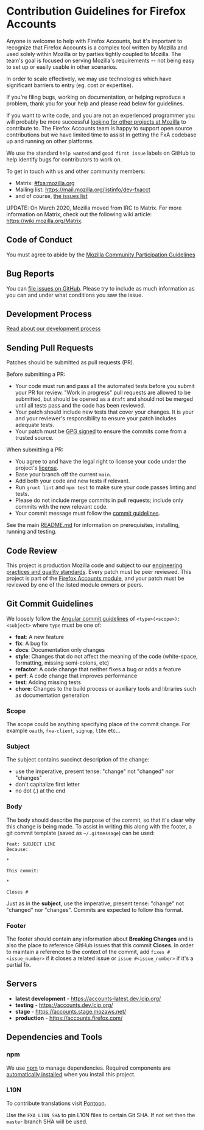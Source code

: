 # Contribution Guidelines for Firefox Accounts

Anyone is welcome to help with Firefox Accounts, but it's important to
recognize that Firefox Accounts is a complex tool written by Mozilla and used
solely within Mozilla or by parties tightly coupled to Mozilla. The team's
goal is focused on serving Mozilla's requirements -- not being easy to set up
or easily usable in other scenarios.

In order to scale effectively, we may use technologies which have significant
barriers to entry (eg. cost or expertise).

If you're filing bugs, working on documentation, or helping reproduce a
problem, thank you for your help and please read below for guidelines.

If you want to write code, and you are not an experienced programmer you will
probably be more successful [looking for other projects at
Mozilla](https://whatcanidoformozilla.org) to contribute to. The Firefox
Accounts team is happy to support open source contributions but we have limited
time to assist in getting the FxA codebase up and running on other platforms.

We use the standard `help wanted` and `good first issue` labels on GitHub to
help identify bugs for contributors to work on.

To get in touch with us and other community members:

- Matrix: [#fxa:mozilla.org](https://chat.mozilla.org/#/room/#fxa:mozilla.org)
- Mailing list: <https://mail.mozilla.org/listinfo/dev-fxacct>
- and of course, [the issues list](https://github.com/mozilla/fxa/issues)

UPDATE: On March 2020, Mozilla moved from IRC to Matrix. For more information on Matrix, check out the following wiki article: <https://wiki.mozilla.org/Matrix>.

## Code of Conduct

You must agree to abide by the [Mozilla Community Participation Guidelines](https://www.mozilla.org/about/governance/policies/participation/)

## Bug Reports

You can [file issues on GitHub](https://github.com/mozilla/fxa/issues/new). Please try to include as much information as you can and under what conditions
you saw the issue.

## Development Process

[Read about our development process](https://mozilla.github.io/ecosystem-platform/docs/fxa-engineering/fxa-dev-process)

## Sending Pull Requests

Patches should be submitted as pull requests (PR).

Before submitting a PR:

- Your code must run and pass all the automated tests before you submit your PR for review. "Work in progress" pull requests are allowed to be submitted, but should be opened as a `draft` and should not be merged until all tests pass and the code has been reviewed.
- Your patch should include new tests that cover your changes. It is your and your reviewer's responsibility to ensure your patch includes adequate tests.
- Your patch must be [GPG signed](https://help.github.com/articles/managing-commit-signature-verification) to ensure the commits come from a trusted source.

When submitting a PR:

- You agree to and have the legal right to license your code under the project's [license](/LICENSE).
- Base your branch off the current `main`.
- Add both your code and new tests if relevant.
- Run `grunt lint` and `npm test` to make sure your code passes linting and tests.
- Please do not include merge commits in pull requests; include only commits with the new relevant code.
- Your commit message must follow the
  [commit guidelines](https://github.com/mozilla/fxa/blob/main/CONTRIBUTING.md#git-commit-guidelines).

See the main [README.md](/README.md) for information on prerequisites, installing, running and testing.

## Code Review

This project is production Mozilla code and subject to our [engineering practices and quality standards](https://developer.mozilla.org/docs/Mozilla/Developer_guide/Committing_Rules_and_Responsibilities). Every patch must be peer reviewed. This project is part of the [Firefox Accounts module](https://wiki.mozilla.org/Modules/Other#Firefox_Accounts), and your patch must be reviewed by one of the listed module owners or peers.

## Git Commit Guidelines

We loosely follow the [Angular commit guidelines](https://github.com/angular/angular.js/blob/main/CONTRIBUTING.md#type) of `<type>(<scope>): <subject>` where `type` must be one of:

- **feat**: A new feature
- **fix**: A bug fix
- **docs**: Documentation only changes
- **style**: Changes that do not affect the meaning of the code (white-space, formatting, missing
  semi-colons, etc)
- **refactor**: A code change that neither fixes a bug or adds a feature
- **perf**: A code change that improves performance
- **test**: Adding missing tests
- **chore**: Changes to the build process or auxiliary tools and libraries such as documentation
  generation

### Scope

The scope could be anything specifying place of the commit change. For example `oauth`,
`fxa-client`, `signup`, `l10n` etc...

### Subject

The subject contains succinct description of the change:

- use the imperative, present tense: "change" not "changed" nor "changes"
- don't capitalize first letter
- no dot (.) at the end

### Body

The body should describe the purpose of the commit, so that it's clear why this change is being
made. To assist in writing this along with the footer, a git commit template (saved as `~/.gitmessage`)
can be used:

```text
feat: SUBJECT LINE
Because:

*

This commit:

*

Closes #
```

Just as in the **subject**, use the imperative, present tense: "change" not "changed" nor "changes". Commits
are expected to follow this format.

### Footer

The footer should contain any information about **Breaking Changes** and is also the place to
reference GitHub issues that this commit **Closes**. In order to maintain a reference to the context of the commit, add
`fixes #<issue_number>` if it closes a related issue or `issue #<issue_number>`
if it's a partial fix.

## Servers

- **latest development** - https://accounts-latest.dev.lcip.org/
- **testing** - https://accounts.dev.lcip.org/
- **stage** - https://accounts.stage.mozaws.net/
- **production** - https://accounts.firefox.com/

## Dependencies and Tools

### npm

We use [npm](http://npmjs.com/) to manage dependencies. Required components are [automatically
installed](https://github.com/mozilla/fxa/blob/main/package.json#L6) when you install this project.

### L10N

To contribute translations visit [Pontoon](https://pontoon.mozilla.org/).

Use the `FXA_L10N_SHA` to pin L10N files to certain Git SHA. If not set then the `master` branch SHA will be used.
